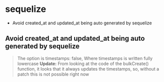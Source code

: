 # sequelize

<!-- MarkdownTOC -->

- Avoid created_at and updated_at being auto generated by sequelize

<!-- /MarkdownTOC -->

## Avoid created_at and updated_at being auto generated by sequelize
> The option is
	timestamps: false,
> Where timestamps is written fully lowercase
> **Update:** From looking at the code of the bulkCreate() function, it looks that it always updates the timestamps, so, without a patch this is not possible right now
